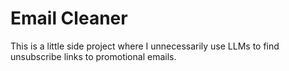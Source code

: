 # Email Cleaner

This is a little side project where I unnecessarily use LLMs to find unsubscribe links to promotional emails.
